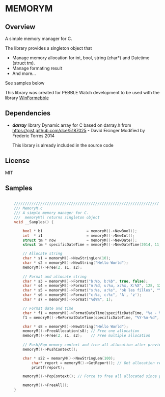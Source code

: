 MEMORYM
=======

## Overview

A simple memory manager for C.

The library provides a singleton object that 
- Manage memory allocation for int, bool, string (char*) and Datetime (struct tm).
- Manage formating result
- And more...

See samples below

This library was created for PEBBLE Watch development to be used with the library [WinFormebble](https://github.com/fredericaltorres/WinFormebble)

## Dependencies

- ***darray*** library
    Dynamic array for C based on darray.h from https://gist.github.com/dce/5187025 - David Eisinger
    Modified by Frederic Torres 2014

    This library is already included in the source code

## License

MIT

## Samples

```C

    //////////////////////////////////////////////////////////////////
    /// MemoryM.c 
    /// A simple memory manager for C.
    ///  memoryM() returns singleton object
    void __Samples() {

        bool * b1                    = memoryM()->NewBool();
        int  * i1                    = memoryM()->NewInt();
        struct tm * now              = memoryM()->NewDate();
        struct tm * specificDateTime = memoryM()->NewDateTime(2014, 11, 22, 1, 2, 3);

        // Allocate string
        char * s1 = memoryM()->NewStringLen(10);    
        char * s2 = memoryM()->NewString("Hello World");
        memoryM()->Free(2, s1, s2);
    
        // Format and allocate string
        char * s3 = memoryM()->Format("b:%b, b:%b", true, false);
        char * s4 = memoryM()->Format("n:%d, u:%u, x:%x, X:%X", 128, 128, 128, 128);
        char * s5 = memoryM()->Format("s:%s, a:%s", "ok les filles", "Yes");
        char * s6 = memoryM()->Format("c:%c, c:%c", 'A', 'z');
        char * s7 = memoryM()->Format("%d%%", 1);

        // Format date and time
        char * f1 = memoryM()->FormatDateTime(specificDateTime, "%a - %b %d");
        f1 = memoryM()->ReFormatDateTime(specificDateTime, "%Y-%m-%d", f1);

        char * s8 = memoryM()->NewString("Hello World");
        memoryM()->FreeAllocation(s8); // Free one allocation
        memoryM()->Free(2, s1, s2);    // Free multiple allocation
        
        // Push/Pop memory context and free all allocation after previous Push
        memoryM()->PushContext();

        char * s22 = memoryM()->NewStringLen(100);
            char* report = memoryM()->GetReport(); // Get allocation report
            printf(report);

        memoryM()->PopContext(); // Force to free all allocated since previous push

        memoryM()->FreeAll();
    }


```